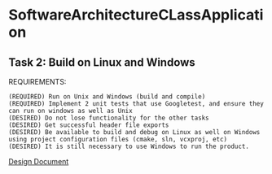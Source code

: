 # SoftwareArchitectureCLassApplication

## Task 2: Build on Linux and Windows

REQUIREMENTS:


    (REQUIRED) Run on Unix and Windows (build and compile)
    (REQUIRED) Implement 2 unit tests that use Googletest, and ensure they can run on windows as well as Unix
    (DESIRED) Do not lose functionality for the other tasks 
    (DESIRED) Get successful header file exports
    (DESIRED) Be available to build and debug on Linux as well on Windows using project configuration files (cmake, sln, vcxproj, etc)
    (DESIRED) It is still necessary to use Windows to run the product.



[Design Document](DesignDocument.md)
